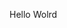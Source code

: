 Hello Wolrd






















































































































































































































































































































































































































































































































































































































































































































































































































































































































































































































































































































































































































































































































































































































































































































































































































































































































































































































































































































































































































































































































































































































































































































































































































































































































































































































































































































































































































































































































































































































































































































































































































































































































































































































































































































































































































































































































































































































































































































































































































































































































































































































































































































































































































































































































































































































































































































































































































































































































































































































